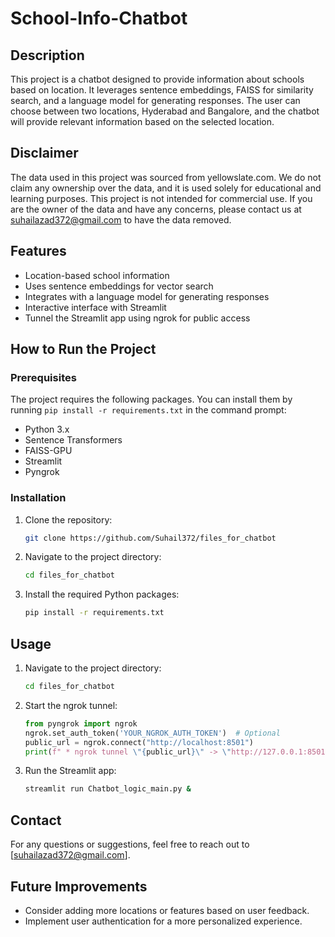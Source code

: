 # School-Info-Chatbot

## Description
This project is a chatbot designed to provide information about schools based on location. It leverages sentence embeddings, FAISS for similarity search, and a language model for generating responses. The user can choose between two locations, Hyderabad and Bangalore, and the chatbot will provide relevant information based on the selected location.

## Disclaimer
The data used in this project was sourced from yellowslate.com. We do not claim any ownership over the data, and it is used solely for educational and learning purposes. This project is not intended for commercial use. If you are the owner of the data and have any concerns, please contact us at suhailazad372@gmail.com to have the data removed.

## Features
- Location-based school information
- Uses sentence embeddings for vector search
- Integrates with a language model for generating responses
- Interactive interface with Streamlit
- Tunnel the Streamlit app using ngrok for public access

## How to Run the Project

### Prerequisites
The project requires the following packages. You can install them by running `pip install -r requirements.txt` in the command prompt:
- Python 3.x
- Sentence Transformers
- FAISS-GPU
- Streamlit
- Pyngrok

### Installation
1. Clone the repository:
    ```sh
    git clone https://github.com/Suhail372/files_for_chatbot
    ```
2. Navigate to the project directory:
    ```sh
    cd files_for_chatbot
    ```
3. Install the required Python packages:
    ```sh
    pip install -r requirements.txt
    ```

## Usage
1. Navigate to the project directory:
    ```sh
    cd files_for_chatbot
    ```
2. Start the ngrok tunnel:
    ```python
    from pyngrok import ngrok
    ngrok.set_auth_token('YOUR_NGROK_AUTH_TOKEN')  # Optional
    public_url = ngrok.connect("http://localhost:8501")
    print(f" * ngrok tunnel \"{public_url}\" -> \"http://127.0.0.1:8501\"")
    ```
3. Run the Streamlit app:
    ```sh
    streamlit run Chatbot_logic_main.py &
    ```

## Contact
For any questions or suggestions, feel free to reach out to [suhailazad372@gmail.com].

## Future Improvements
- Consider adding more locations or features based on user feedback.
- Implement user authentication for a more personalized experience.
